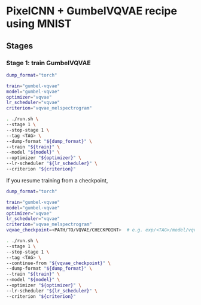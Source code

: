 # PixelCNN + GumbelVQVAE recipe using MNIST

## Stages

### Stage 1: train GumbelVQVAE

```sh
dump_format="torch"

train="gumbel-vqvae"
model="gumbel-vqvae"
optimizer="vqvae"
lr_scheduler="vqvae"
criterion="vqvae_melspectrogram"

. ./run.sh \
--stage 1 \
--stop-stage 1 \
--tag <TAG> \
--dump-format "${dump_format}" \
--train "${train}" \
--model "${model}" \
--optimizer "${optimizer}" \
--lr-scheduler "${lr_scheduler}" \
--criterion "${criterion}"
```

If you resume training from a checkpoint,

```sh
dump_format="torch"

train="gumbel-vqvae"
model="gumbel-vqvae"
optimizer="vqvae"
lr_scheduler="vqvae"
criterion="vqvae_melspectrogram"
vqvae_checkpoint=<PATH/TO/VQVAE/CHECKPOINT>  # e.g. exp/<TAG>/model/vqvae/last.pth

. ./run.sh \
--stage 1 \
--stop-stage 1 \
--tag <TAG> \
--continue-from "${vqvae_checkpoint}" \
--dump-format "${dump_format}" \
--train "${train}" \
--model "${model}" \
--optimizer "${optimizer}" \
--lr-scheduler "${lr_scheduler}" \
--criterion "${criterion}"
```
